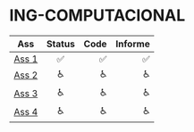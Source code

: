 # ING-COMPUTACIONAL

| Ass   |      Status      | Code| Informe|
|----------|:-------------:|-------:|-------:|
| [Ass 1](https://www.overleaf.com/6754648226mnpvjsnpxjdb) |:white_check_mark:|:white_check_mark:|:white_check_mark:|
| [Ass 2]() |:wheelchair:|:wheelchair:|:wheelchair:|
| [Ass 3](https://www.overleaf.com/6353885281mxnjhhzdstsy) |:wheelchair:|:wheelchair:|:wheelchair:|
| [Ass 4](https://www.overleaf.com/2847799942yvrjzjxqjfhh) |:wheelchair:|:wheelchair:|:wheelchair:|
